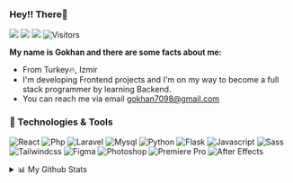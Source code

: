 ### Hey!! There👋

[![](https://img.shields.io/badge/LinkedIn-0077B5?style=for-the-badge&logo=linkedin&logoColor=white)](https://www.linkedin.com/in/gokhan-yildiz-80b8b3192/)
[![](https://img.shields.io/badge/Instagram-E4405F?style=for-the-badge&logo=instagram&logoColor=white)](https://www.instagram.com/gokhan.js/)
[![](https://img.shields.io/badge/Discord-5865F2?style=for-the-badge&logo=discord&logoColor=white)](https://discord.gg/7Z9AFqUjqJ)
![Visitors](https://api.visitorbadge.io/api/visitors?path=https%3A%2F%2Fgithub.com%2Fgokhanjs%2Fgokhanjs&labelColor=%23f47373&countColor=%23263759)


**My name is Gokhan and there are some facts about me:**

- From Turkey🔥, Izmir
- I'm developing Frontend projects and I'm on my way to become a full stack programmer by learning Backend.
- You can reach me via email [gokhan7098@gmail.com](mailto:gokhan7098@gmail.com)

### 🔧 Technologies & Tools

![React](https://img.shields.io/badge/React-20232A?style=for-the-badge&logo=react&logoColor=61DAFB)
![Php](https://img.shields.io/badge/PHP-777BB4?style=for-the-badge&logo=php&logoColor=white)
![Laravel](https://img.shields.io/badge/Laravel-FF2D20?style=for-the-badge&logo=laravel&logoColor=white)
![Mysql](https://img.shields.io/badge/MySQL-005C84?style=for-the-badge&logo=mysql&logoColor=white)
![Python](https://img.shields.io/badge/Python-FFD43B?style=for-the-badge&logo=python&logoColor=blue)
![Flask](https://img.shields.io/badge/Flask-000000?style=for-the-badge&logo=flask&logoColor=white)
![Javascript](https://img.shields.io/badge/JavaScript-323330?style=for-the-badge&logo=javascript&logoColor=F7DF1E)
![Sass](https://img.shields.io/badge/Sass-CC6699?style=for-the-badge&logo=sass&logoColor=white)
![Tailwindcss](https://img.shields.io/badge/Tailwind_CSS-38B2AC?style=for-the-badge&logo=tailwind-css&logoColor=white)
![Figma](https://img.shields.io/badge/Figma-F24E1E?style=for-the-badge&logo=figma&logoColor=white)
![Photoshop](https://img.shields.io/badge/Adobe%20Photoshop-31A8FF?style=for-the-badge&logo=Adobe%20Photoshop&logoColor=black)
![Premiere Pro](https://img.shields.io/badge/Adobe%20Premiere%20Pro-9999FF?style=for-the-badge&logo=Adobe%20Premiere%20Pro&logoColor=white)
![After Effects](https://img.shields.io/badge/Adobe%20after%20affects-CF96FD?style=for-the-badge&logo=Adobe%20after%20effects&logoColor=393665)

<details align="left">
    <summary>📊 My Github Stats</summary>
    <!--START_SECTION:waka-->

```text
JavaScript   7 hrs 47 mins   █████████████████████░░░░   83.62 %
JSON         33 mins         █▓░░░░░░░░░░░░░░░░░░░░░░░   06.00 %
Markdown     15 mins         ▓░░░░░░░░░░░░░░░░░░░░░░░░   02.82 %
SCSS         15 mins         ▓░░░░░░░░░░░░░░░░░░░░░░░░   02.70 %
CSS          14 mins         ▓░░░░░░░░░░░░░░░░░░░░░░░░   02.60 %
HTML         9 mins          ▒░░░░░░░░░░░░░░░░░░░░░░░░   01.71 %
```

<!--END_SECTION:waka-->
</details>
